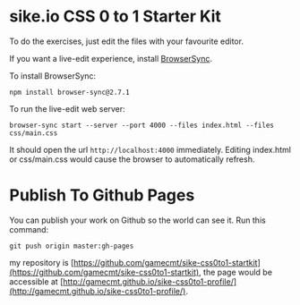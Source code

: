 # sike.io CSS 0 to 1 Starter Kit

To do the exercises, just edit the files with your favourite editor.

If you want a live-edit experience, install [BrowserSync](http://www.browsersync.io/).

To install BrowserSync:

```
npm install browser-sync@2.7.1
```

To run the live-edit web server:

```
browser-sync start --server --port 4000 --files index.html --files css/main.css
```

It should open the url `http://localhost:4000` immediately. Editing index.html or css/main.css would cause the browser to automatically refresh.

# Publish To Github Pages

You can publish your work on Github so the world can see it. Run this command:

```
git push origin master:gh-pages
```

my repository is [https://github.com/gamecmt/sike-css0to1-startkit](https://github.com/gamecmt/sike-css0to1-startkit), the page would be accessible at [http://gamecmt.github.io/sike-css0to1-profile/](http://gamecmt.github.io/sike-css0to1-profile/).